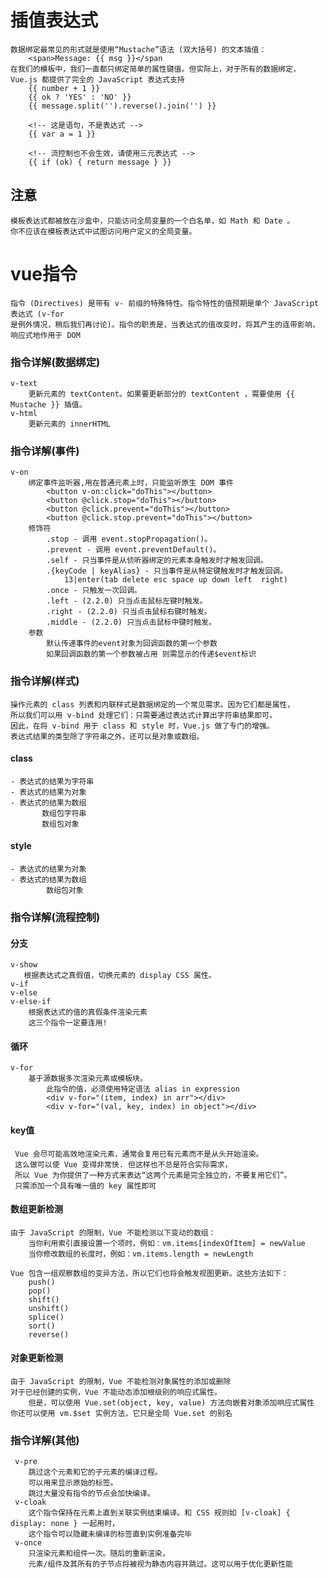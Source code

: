 # 插值表达式
    数据绑定最常见的形式就是使用“Mustache”语法 (双大括号) 的文本插值：
        <span>Message: {{ msg }}</span
    在我们的模板中，我们一直都只绑定简单的属性键值。但实际上，对于所有的数据绑定，
    Vue.js 都提供了完全的 JavaScript 表达式支持    
        {{ number + 1 }}
        {{ ok ? 'YES' : 'NO' }}
        {{ message.split('').reverse().join('') }}
        
        <!-- 这是语句，不是表达式 -->
        {{ var a = 1 }}
        
        <!-- 流控制也不会生效，请使用三元表达式 -->
        {{ if (ok) { return message } }}
## 注意
    模板表达式都被放在沙盒中，只能访问全局变量的一个白名单，如 Math 和 Date 。
    你不应该在模板表达式中试图访问用户定义的全局变量。 
           
# vue指令
    指令 (Directives) 是带有 v- 前缀的特殊特性。指令特性的值预期是单个 JavaScript 表达式 (v-for
    是例外情况，稍后我们再讨论)。指令的职责是，当表达式的值改变时，将其产生的连带影响，
    响应式地作用于 DOM
### 指令详解(数据绑定)
    v-text
        更新元素的 textContent。如果要更新部分的 textContent ，需要使用 {{ Mustache }} 插值。
    v-html
        更新元素的 innerHTML   

### 指令详解(事件)        
    v-on
        绑定事件监听器,用在普通元素上时，只能监听原生 DOM 事件    
            <button v-on:click="doThis"></button>
            <button @click.stop="doThis"></button>
            <button @click.prevent="doThis"></button>
            <button @click.stop.prevent="doThis"></button>
        修饰符
            .stop - 调用 event.stopPropagation()。
            .prevent - 调用 event.preventDefault()。
            .self - 只当事件是从侦听器绑定的元素本身触发时才触发回调。
            .{keyCode | keyAlias} - 只当事件是从特定键触发时才触发回调。
                13|enter(tab delete esc space up down left  right)
            .once - 只触发一次回调。
            .left - (2.2.0) 只当点击鼠标左键时触发。
            .right - (2.2.0) 只当点击鼠标右键时触发。
            .middle - (2.2.0) 只当点击鼠标中键时触发。
        参数
            默认传递事件的event对象为回调函数的第一个参数
            如果回调函数的第一个参数被占用 则需显示的传递$event标识
 
### 指令详解(样式)
    操作元素的 class 列表和内联样式是数据绑定的一个常见需求。因为它们都是属性，
    所以我们可以用 v-bind 处理它们：只需要通过表达式计算出字符串结果即可。
    因此，在将 v-bind 用于 class 和 style 时，Vue.js 做了专门的增强。
    表达式结果的类型除了字符串之外，还可以是对象或数组。
#### class
    - 表达式的结果为字符串
    - 表达式的结果为对象   
    - 表达式的结果为数组  
           数组包字符串
           数组包对象
#### style
    - 表达式的结果为对象   
    - 表达式的结果为数组    
            数组包对象    

### 指令详解(流程控制)
#### 分支
    v-show
       根据表达式之真假值，切换元素的 display CSS 属性。
    v-if
    v-else
    v-else-if
        根据表达式的值的真假条件渲染元素
        这三个指令一定要连用!

#### 循环
    v-for
        基于源数据多次渲染元素或模板块。
            此指令的值，必须使用特定语法 alias in expression
            <div v-for="(item, index) in arr"></div>
            <div v-for="(val, key, index) in object"></div>

#### key值
     Vue 会尽可能高效地渲染元素，通常会复用已有元素而不是从头开始渲染。
     这么做可以使 Vue 变得非常快. 但这样也不总是符合实际需求，
     所以 Vue 为你提供了一种方式来表达“这两个元素是完全独立的，不要复用它们”。
     只需添加一个具有唯一值的 key 属性即可

#### 数组更新检测
    由于 JavaScript 的限制，Vue 不能检测以下变动的数组：
        当你利用索引直接设置一个项时，例如：vm.items[indexOfItem] = newValue
        当你修改数组的长度时，例如：vm.items.length = newLength

    Vue 包含一组观察数组的变异方法，所以它们也将会触发视图更新。这些方法如下：
        push()
        pop()
        shift()
        unshift()
        splice()
        sort()
        reverse()
#### 对象更新检测
    由于 JavaScript 的限制，Vue 不能检测对象属性的添加或删除
    对于已经创建的实例，Vue 不能动态添加根级别的响应式属性。
        但是，可以使用 Vue.set(object, key, value) 方法向嵌套对象添加响应式属性
    你还可以使用 vm.$set 实例方法，它只是全局 Vue.set 的别名

### 指令详解(其他)
     v-pre
        跳过这个元素和它的子元素的编译过程。
        可以用来显示原始的标签。
        跳过大量没有指令的节点会加快编译。
     v-cloak
        这个指令保持在元素上直到关联实例结束编译。和 CSS 规则如 [v-cloak] { display: none } 一起用时，
        这个指令可以隐藏未编译的标签直到实例准备完毕
     v-once   
        只渲染元素和组件一次。随后的重新渲染，
        元素/组件及其所有的子节点将被视为静态内容并跳过。这可以用于优化更新性能        